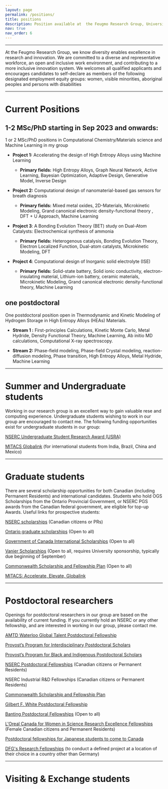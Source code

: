 ```yaml
---
layout: page
permalink: /positions/
title: positions
description: Position available at  the Feugmo Research Group, University of Waterloo, department of Chemistry Waterloo, ON, Canada
nav: true
nav_order: 6
---
```

***

At the Feugmo Research Group, we know diversity enables excellence in research and innovation. We are committed to a diverse and representative workforce, an open and inclusive work environment, and contributing to a more inclusive  innovation system. We welcomes all qualified applicants and encourages candidates to self-declare as members of the following designated employment equity groups: women, visible minorities, aboriginal peoples and persons with disabilities

***
# Current Positions

## 1-2 MSc/PhD  starting in Sep 2023 and onwards:

1 or 2 MSc/PhD positions in  Computational Chemistry/Materials science and  Machine Learning  in my group


- **Project 1:** Accelerating the design of High Entropy Alloys using Machine Learning
    - **Primary fields:**  High Entropy Alloys, Graph Neural Network, Active Learning, Bayesian Optimization, Adaptive Design, Generative Model, Inverse Design

- **Project 2:**  Computational design of nanomaterial-based gas sensors for breath diagnosis
    - **Primary fields:** Mixed metal oxides,  2D-Materials,  Microkinetic Modeling, Grand canonical electronic density-functional theory , DFT + U Approach,  Machine Learning


- **Project 3**:  A Bonding Evolution Theory (BET) study on Dual-Atom Catalysts: Electrochemical synthesis of ammonia
    - **Primary fields:** Heterogenous catalysis, Bonding Evolution Theory, Electron Localized Function, Dual-atom catalysts, Microkinetic Modeling, DFT

- **Project 4**: Computational design of Inorganic solid electrolyte (ISE)
    - **Primary fields:**  Solid-state battery, Solid ionic conductivity, electron-insulating material, Lithium-ion battery,  ceramic materials, Microkinetic Modeling, Grand canonical electronic density-functional theory,  Machine Learning

##  one  postdoctoral

One postdoctoral position open in Thermodynamic and Kinetic Modeling of Hydrogen Storage in High Entropy Alloys (HEAs) Materials.


- **Stream 1 :**  First-principles Calculations, Kinetic Monte Carlo, Metal Hydride,  Density Functional Theory, Machine Learning, Ab initio MD calculations, Computational X-ray spectroscopy.

- **Stream 2:** Phase-field modeling, Phase-field Crystal modeling, reaction-diffusion modeling, Phase transition,  High Entropy Alloys, Metal Hydride,  Machine Learning



***
# Summer and Undergraduate students

Working in our research group is an excellent way to gain valuable rese and computing experience. Undergraduate students wishing to work in our group are encouraged to contact me. The following funding opportunities exist for undergraduate students in our group:

[NSERC Undergraduate Student Research Award (USRA)](https://www.nserc-crsng.gc.ca/students-etudiants/ug-pc/usra-brpc_eng.asp)

[MITACS Globalink](https://www.mitacs.ca/en/programs/globalink) (for international students from India, Brazil, China and Mexico)




***
# Graduate students

There are several scholarship opportunities for both Canadian (including Permanent Residents) and international candidates. Students who hold OGS Scholarships from the Ontario Provincial Government, or NSERC PGS awards from the Canadian federal government, are eligible for top-up Awards.
Useful links for prospective students:


[NSERC scholarships](https://www.nserc-crsng.gc.ca/Students-Etudiants/index_eng.asp) (Canadian citizens or PRs)

[Ontario graduate scholarships](https://osap.gov.on.ca/OSAPPortal/en/A-ZListofAid/PRDR019245.html) (Open to all)

[Government of Canada International Scholarships](https://www.educanada.ca/scholarships-bourses/index.aspx?lang=eng) (Open to all)

[Vanier Scholarships](https://vanier.gc.ca/en/home-accueil.html) (Open to all, requires University sponsorship, typically due beginning of September)

[Commonwealth Scholarship and Fellowship Plan](https://here.ventureforcanada.ca/en/fp-2023?gclid=Cj0KCQjwqoibBhDUARIsAH2OpWgZ66feqg8r_wvRMZFk_XX0vYTmyOsCI0suyFWQOSD1VlyhDtKTzigaAqNoEALw_wcB) (Open to all)

[MITACS: Accelerate, Elevate, Globalink](https://www.mitacs.ca/en/programs)

***
# Postdoctoral researchers

Openings for postdoctoral researchers in our group are based on the availability of current funding. If you currently hold an NSERC or any other fellowship, and are interested in working in our group, please contact me.

[AMTD Waterloo Global Talent Postdoctoral Fellowship](https://uwaterloo.ca/graduate-studies-postdoctoral-affairs/welcome-postdoctoral-affairs/find-postdoc-funding/amtd-waterloo-global-talent-postdoctoral-fellowship)



[Provost’s Program for Interdisciplinary Postdoctoral Scholars](https://uwaterloo.ca/graduate-studies-postdoctoral-affairs/welcome-postdoctoral-affairs/find-postdoc-funding/provosts-program-interdisciplinary-postdoctoral-scholars)

[Provost’s Program for Black and Indigenous Postdoctoral Scholars](https://uwaterloo.ca/graduate-studies-postdoctoral-affairs/welcome-postdoctoral-affairs/find-postdoc-funding/provosts-program-black-and-indigenous-postdoctoral-scholars)

[NSERC Postdoctoral Fellowships](https://www.nserc-crsng.gc.ca/students-etudiants/pd-np/pdf-bp_eng.asp) (Canadian citizens or Permanent Residents)

NSERC Industrial R&D Fellowships (Canadian citizens or Permanent Residents)


[Commonwealth Scholarship and Fellowship Plan](https://here.ventureforcanada.ca/en/fp-2023?gclid=Cj0KCQjwqoibBhDUARIsAH2OpWgZ66feqg8r_wvRMZFk_XX0vYTmyOsCI0suyFWQOSD1VlyhDtKTzigaAqNoEALw_wcB)

[Gilbert F. White Postdoctoral Fellowship](https://gradfund.rutgers.edu/awards/gilbert-f-white-postdoctoral-fellowship/)

[Banting Postdoctoral Fellowships](https://banting.fellowships-bourses.gc.ca/en/home-accueil.html) (Open to all)


[L'Oreal Canada for Women in Science Research Excellence Fellowships](https://www.univcan.ca/programs-and-scholarships/loreal-fellowships/) (Female Canadian citizens and Permanent Residents)

[Postdoctoral fellowships for Japanese students to come to Canada](https://www.jsps.go.jp/english/e-ab/index.html)

[DFG's Research Fellowships](https://www.dfg.de/en/research_funding/programmes/individual/research_fellowships/) (to conduct a defined project at a location of their choice in a country other than Germany)

***
# Visiting & Exchange students
